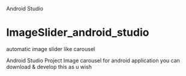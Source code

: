 <tagname>Android Studio<tagname>

# ImageSlider_android_studio
automatic image slider like carousel


Android Studio Project
Image carousel for android application
you can download & develop this as u wish
